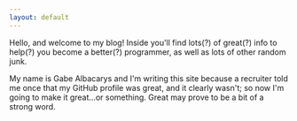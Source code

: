 ```yaml
---
layout: default
---
```

<div class="page-content">
Hello, and welcome to my blog! Inside you'll find lots(?) of great(?) info to
help(?) you become a better(?) programmer, as well as lots of other random
junk.

My name is Gabe Albacarys and I'm writing this site because a recruiter told me
once that my GitHub profile was great, and it clearly wasn't; so now I'm going
to make it great...or something. Great may prove to be a bit of a strong word.
</div>
